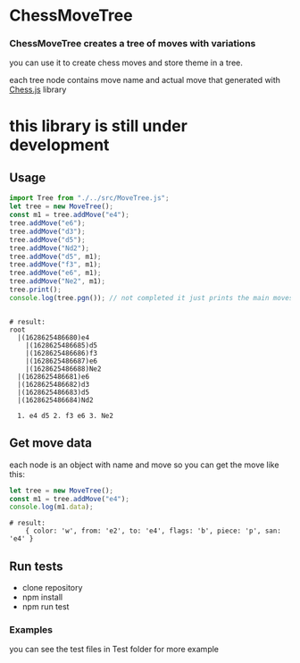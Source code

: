 # ChessMoveTree

### ChessMoveTree creates a tree of moves with variations

you can use it to create chess moves and store theme in a tree.

each tree node contains move name and actual move that generated with [Chess.js](https://github.com/jhlywa/chess.js/blob/master/README.md) library

# this library is still under development

## Usage

```javascript
import Tree from "./../src/MoveTree.js";
let tree = new MoveTree();
const m1 = tree.addMove("e4");
tree.addMove("e6");
tree.addMove("d3");
tree.addMove("d5");
tree.addMove("Nd2");
tree.addMove("d5", m1);
tree.addMove("f3", m1);
tree.addMove("e6", m1);
tree.addMove("Ne2", m1);
tree.print();
console.log(tree.pgn()); // not completed it just prints the main moves
```

```

# result:
root
  |(1628625486680)e4
    |(1628625486685)d5
    |(1628625486686)f3
    |(1628625486687)e6
    |(1628625486688)Ne2
  |(1628625486681)e6
  |(1628625486682)d3
  |(1628625486683)d5
  |(1628625486684)Nd2

  1. e4 d5 2. f3 e6 3. Ne2

```

## Get move data

each node is an object with name and move so you can get the move like this:

```javascript
let tree = new MoveTree();
const m1 = tree.addMove("e4");
console.log(m1.data);
```

```
# result:
    { color: 'w', from: 'e2', to: 'e4', flags: 'b', piece: 'p', san: 'e4' }

```

## Run tests

- clone repository
- npm install
- npm run test

### Examples

you can see the test files in Test folder for more example
